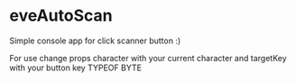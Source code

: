 # eveAutoScan
Simple console app for click scanner button :)

For use change props character with your current character and targetKey with your button key TYPEOF BYTE

